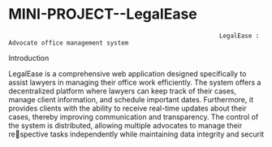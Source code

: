 # MINI-PROJECT--LegalEase


                                                              LegalEase : Advocate office management system
              
Introduction


LegalEase is a comprehensive web application designed specifically to assist lawyers
in managing their office work efficiently. The system offers a decentralized platform
where lawyers can keep track of their cases, manage client information, and schedule
important dates. Furthermore, it provides clients with the ability to receive real-time
updates about their cases, thereby improving communication and transparency. The
control of the system is distributed, allowing multiple advocates to manage their respective tasks independently while maintaining data integrity and securit
